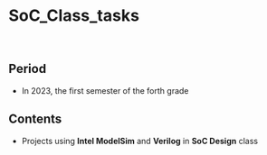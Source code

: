 # SoC_Class_tasks
<br/>

## Period

- In 2023, the first semester of the forth grade

## Contents

- Projects using **Intel ModelSim** and **Verilog** in **SoC Design** class
